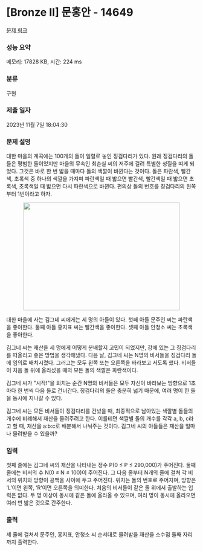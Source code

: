 # [Bronze II] 문홍안 - 14649 

[문제 링크](https://www.acmicpc.net/problem/14649) 

### 성능 요약

메모리: 17828 KB, 시간: 224 ms

### 분류

구현

### 제출 일자

2023년 11월 7일 18:04:30

### 문제 설명

<p>대한 마을의 계곡에는 100개의 돌이 일렬로 놓인 징검다리가 있다. 원래 징검다리의 돌들은 평범한 돌이었지만 마을의 무속인 최손실 씨의 저주에 걸려 특별한 성질을 띠게 되었다. 그것은 바로 한 번 밟을 때마다 돌의 색깔이 바뀐다는 것이다. 돌은 파란색, 빨간색, 초록색 중 하나의 색깔을 가지며 파란색일 때 밟으면 빨간색, 빨간색일 때 밟으면 초록색, 초록색일 때 밟으면 다시 파란색으로 바뀐다. 편의상 돌의 번호를 징검다리의 왼쪽부터 1번이라고 하자.</p>

<p style="text-align:center"><img alt="" src="https://onlinejudgeimages.s3-ap-northeast-1.amazonaws.com/problem/14649/1.png" style="height:285px; width:414px"></p>

<p>대한 마을에 사는 김그네 씨에게는 세 명의 아들이 있다. 첫째 아들 문주인 씨는 파란색을 좋아한다. 둘째 아들 홍지표 씨는 빨간색을 좋아한다. 셋째 아들 안청소 씨는 초록색을 좋아한다.</p>

<p>김그네 씨는 재산을 세 명에게 어떻게 분배할지 고민이 되었지만, 강에 있는 그 징검다리를 떠올리고 좋은 방법을 생각해냈다. 다음 날, 김그네 씨는 N명의 비서들을 징검다리 돌에 임의로 배치시켰다. 그러고는 모두 왼쪽 또는 오른쪽을 바라보고 서도록 했다. 비서들이 처음 돌 위에 올라섰을 때의 모든 돌의 색깔은 파란색이다.</p>

<p>김그네 씨가 "시작!"을 외치는 순간 N명의 비서들은 모두 자신이 바라보는 방향으로 1초마다 한 번씩 다음 돌로 건너간다. 징검다리의 돌은 충분히 넓기 때문에, 여러 명이 한 돌을 동시에 지나갈 수 있다.</p>

<p>김그네 씨는 모든 비서들이 징검다리를 건넜을 때, 최종적으로 남아있는 색깔별 돌들의 개수에 비례해서 재산을 물려주려고 한다. 이를테면 색깔별 돌의 개수를 각각 a, b, c라고 할 때, 재산을 a:b:c로 배분해서 나눠주는 것이다. 김그네 씨의 아들들은 재산을 얼마나 물려받을 수 있을까?</p>

### 입력 

 <p>첫째 줄에는 김그네 씨의 재산을 나타내는 정수 P(0 ≤ P ≤ 290,000)가 주어진다. 둘째 줄에는 비서의 수 N(0 ≤ N ≤ 100)이 주어진다. 그 다음 줄부터 N개의 줄에 걸쳐 각 비서의 위치와 방향이 공백을 사이에 두고 주어진다. 위치는 돌의 번호로 주어지며, 방향은 ‘L’이면 왼쪽, ‘R’이면 오른쪽을 의미한다. 처음의 비서들이 같은 돌 위에서 출발하는 입력은 없다. 두 명 이상이 동시에 같은 돌에 올라올 수 있으며, 여러 명이 동시에 올라오면 여러 번 밟은 것으로 간주한다.</p>

### 출력 

 <p>세 줄에 걸쳐서 문주인, 홍지표, 안청소 씨 순서대로 물려받을 재산을 소수점 둘째 자리까지 출력한다.</p>

